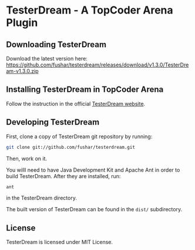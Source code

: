 TesterDream - A TopCoder Arena Plugin
=====================================

Downloading TesterDream
-----------------------

Download the latest version here: https://github.com/fushar/testerdream/releases/download/v1.3.0/TesterDream-v1.3.0.zip

Installing TesterDream in TopCoder Arena
----------------------------------------

Follow the instruction in the official [TesterDream website](http://fusharblog.com/apps/testerdream).

Developing TesterDream
----------------------

First, clone a copy of TesterDream git repository by running:

```bash
git clone git://github.com/fushar/testerdream.git
```

Then, work on it.

You willl need to have Java Development Kit and Apache Ant in order to build TesterDream. After they are installed, run:

```bash
ant
```

in the TesterDream directory.

The built version of TesterDream can be found in the `dist/` subdirectory.

License
-------

TesterDream is licensed under MIT License.
